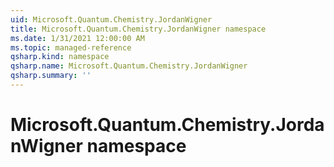 ```yaml
---
uid: Microsoft.Quantum.Chemistry.JordanWigner
title: Microsoft.Quantum.Chemistry.JordanWigner namespace
ms.date: 1/31/2021 12:00:00 AM
ms.topic: managed-reference
qsharp.kind: namespace
qsharp.name: Microsoft.Quantum.Chemistry.JordanWigner
qsharp.summary: ''
---
```


# Microsoft.Quantum.Chemistry.JordanWigner namespace



